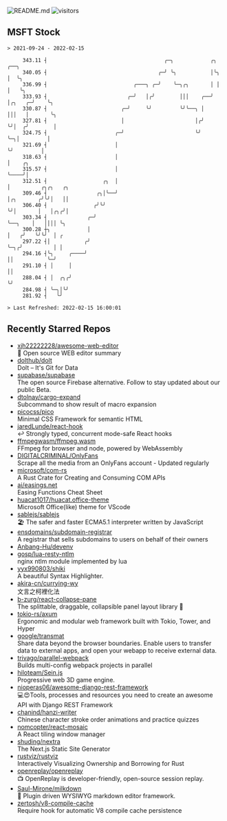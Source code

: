 ![README.md](https://github.com/Gerhut/Gerhut/workflows/README.md/badge.svg)
![visitors](https://visitors.vercel.app/Gerhut/Gerhut?token=8cf69d1f6813d272ef062726b6070c9be4ff72038cfe5a7ded7384a8da65d866)

## MSFT Stock

```
> 2021-09-24 - 2022-02-15

     343.11 ┤                                      ╭─╮            ╭╮        ╭──╮                                 
     340.05 ┤                                    ╭─╯ ╰╮           │╰╮       │  ╰╮                                
     336.99 ┤                            ╭───╮ ╭─╯    ╰─╮╭╮       │ │       │   ╰╮                               
     333.93 ┤                          ╭─╯   │╭╯        │││    ╭──╯ │╭╮   ╭─╯    ╰╮                              
     330.87 ┤                        ╭─╯     ╰╯         ╰╯╰──╮ │    │││   │       ╰╮                             
     327.81 ┤                        │                       │╭╯    ╰╯│  ╭╯        │                             
     324.75 ┤                      ╭─╯                       ╰╯       ╰─╮│         │                             
     321.69 ┤                      │                                    ╰╯         │                             
     318.63 ┤                      │                                               │    ╭╮                       
     315.57 ┤                      │                                               ╰────╯│                       
     312.51 ┤                  ╭╮  │                                                     │          ╭╮╭╮   ╭╮    
     309.46 ┤                ╭╮│╰──╯                                                     │╭╮       ╭╯╰╯│   ││    
     306.40 ┤               ╭╯╰╯                                                         ╰╯│       │   │╭╮╭╯│    
     303.34 ┤             ╭─╯                                                              ╰──╮    │   ││││ ╰╮   
     300.28 ┼╮            │                                                                   │   ╭╯   ╰╯╰╯  │ ╭ 
     297.22 ┤│           ╭╯                                                                   ╰─╮╭╯          │ │ 
     294.16 ┤╰╮     ╭────╯                                                                      ││           ╰─╯ 
     291.10 ┤ │     │                                                                           ││               
     288.04 ┤ │  ╭╮╭╯                                                                           ╰╯               
     284.98 ┤ ╰─╮│╰╯                                                                                             
     281.92 ┤   ╰╯                                                                                               

> Last Refreshed: 2022-02-15 16:00:01
```

## Recently Starred Repos

- [xjh22222228/awesome-web-editor](https://github.com/xjh22222228/awesome-web-editor)  
  🔨  Open source WEB editor summary
- [dolthub/dolt](https://github.com/dolthub/dolt)  
  Dolt – It's Git for Data
- [supabase/supabase](https://github.com/supabase/supabase)  
  The open source Firebase alternative. Follow to stay updated about our public Beta.
- [dtolnay/cargo-expand](https://github.com/dtolnay/cargo-expand)  
  Subcommand to show result of macro expansion
- [picocss/pico](https://github.com/picocss/pico)  
  Minimal CSS Framework for semantic HTML
- [jaredLunde/react-hook](https://github.com/jaredLunde/react-hook)  
  ↩ Strongly typed, concurrent mode-safe React hooks
- [ffmpegwasm/ffmpeg.wasm](https://github.com/ffmpegwasm/ffmpeg.wasm)  
  FFmpeg for browser and node, powered by WebAssembly
- [DIGITALCRIMINAL/OnlyFans](https://github.com/DIGITALCRIMINAL/OnlyFans)  
  Scrape all the media from an OnlyFans account - Updated regularly
- [microsoft/com-rs](https://github.com/microsoft/com-rs)  
  A Rust Crate for Creating and Consuming COM APIs
- [ai/easings.net](https://github.com/ai/easings.net)  
  Easing Functions Cheat Sheet
- [huacat1017/huacat.office-theme](https://github.com/huacat1017/huacat.office-theme)  
  Microsoft Office(like) theme for VScode
- [sablejs/sablejs](https://github.com/sablejs/sablejs)  
  🏖️ The safer and faster ECMA5.1 interpreter written by JavaScript
- [ensdomains/subdomain-registrar](https://github.com/ensdomains/subdomain-registrar)  
  A registrar that sells subdomains to users on behalf of their owners
- [Anbang-Hu/devenv](https://github.com/Anbang-Hu/devenv)  
- [gosp/lua-resty-ntlm](https://github.com/gosp/lua-resty-ntlm)  
  nginx ntlm module implemented by lua
- [yyx990803/shiki](https://github.com/yyx990803/shiki)  
  A beautiful Syntax Highlighter.
- [akira-cn/currying-wy](https://github.com/akira-cn/currying-wy)  
  文言之柯裡化法
- [b-zurg/react-collapse-pane](https://github.com/b-zurg/react-collapse-pane)  
  The splittable, draggable, collapsible panel layout library 🎉
- [tokio-rs/axum](https://github.com/tokio-rs/axum)  
  Ergonomic and modular web framework built with Tokio, Tower, and Hyper
- [google/transmat](https://github.com/google/transmat)  
  Share data beyond the browser boundaries. Enable users to transfer data to external apps, and open your webapp to receive external data.
- [trivago/parallel-webpack](https://github.com/trivago/parallel-webpack)  
  Builds multi-config webpack projects in parallel
- [hiloteam/Sein.js](https://github.com/hiloteam/Sein.js)  
  Progressive web 3D game engine.
- [nioperas06/awesome-django-rest-framework](https://github.com/nioperas06/awesome-django-rest-framework)  
   💻😍Tools, processes and resources you need to create an awesome API with Django REST Framework
- [chanind/hanzi-writer](https://github.com/chanind/hanzi-writer)  
  Chinese character stroke order animations and practice quizzes
- [nomcopter/react-mosaic](https://github.com/nomcopter/react-mosaic)  
  A React tiling window manager
- [shuding/nextra](https://github.com/shuding/nextra)  
  The Next.js Static Site Generator
- [rustviz/rustviz](https://github.com/rustviz/rustviz)  
  Interactively Visualizing Ownership and Borrowing for Rust
- [openreplay/openreplay](https://github.com/openreplay/openreplay)  
  :tv: OpenReplay is developer-friendly, open-source session replay.
- [Saul-Mirone/milkdown](https://github.com/Saul-Mirone/milkdown)  
  🍼 Plugin driven WYSIWYG  markdown editor framework.
- [zertosh/v8-compile-cache](https://github.com/zertosh/v8-compile-cache)  
  Require hook for automatic V8 compile cache persistence
